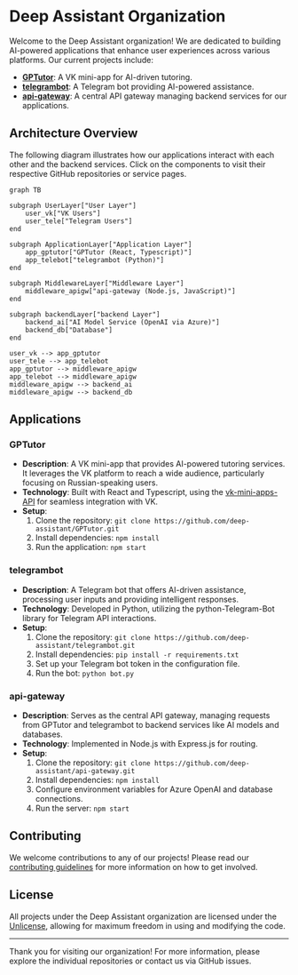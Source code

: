 # Deep Assistant Organization

Welcome to the Deep Assistant organization! We are dedicated to building AI-powered applications that enhance user experiences across various platforms. Our current projects include:

- **[GPTutor](https://github.com/deep-assistant/GPTutor)**: A VK mini-app for AI-driven tutoring.
- **[telegrambot](https://github.com/deep-assistant/telegrambot)**: A Telegram bot providing AI-powered assistance.
- **[api-gateway](https://github.com/deep-assistant/api-gateway)**: A central API gateway managing backend services for our applications.

## Architecture Overview

The following diagram illustrates how our applications interact with each other and the backend services. Click on the components to visit their respective GitHub repositories or service pages.

```mermaid
graph TB

subgraph UserLayer["User Layer"]
    user_vk["VK Users"]
    user_tele["Telegram Users"]
end

subgraph ApplicationLayer["Application Layer"]
    app_gptutor["GPTutor (React, Typescript)"]
    app_telebot["telegrambot (Python)"]
end

subgraph MiddlewareLayer["Middleware Layer"]
    middleware_apigw["api-gateway (Node.js, JavaScript)"]
end

subgraph backendLayer["backend Layer"]
    backend_ai["AI Model Service (OpenAI via Azure)"]
    backend_db["Database"]
end

user_vk --> app_gptutor
user_tele --> app_telebot
app_gptutor --> middleware_apigw
app_telebot --> middleware_apigw
middleware_apigw --> backend_ai
middleware_apigw --> backend_db
```

## Applications

### GPTutor
- **Description**: A VK mini-app that provides AI-powered tutoring services. It leverages the VK platform to reach a wide audience, particularly focusing on Russian-speaking users.
- **Technology**: Built with React and Typescript, using the [vk-mini-apps-API](https://github.com/VKCOM/vk-mini-apps-api) for seamless integration with VK.
- **Setup**:
  1. Clone the repository: `git clone https://github.com/deep-assistant/GPTutor.git`
  2. Install dependencies: `npm install`
  3. Run the application: `npm start`

### telegrambot
- **Description**: A Telegram bot that offers AI-driven assistance, processing user inputs and providing intelligent responses.
- **Technology**: Developed in Python, utilizing the python-Telegram-Bot library for Telegram API interactions.
- **Setup**:
  1. Clone the repository: `git clone https://github.com/deep-assistant/telegrambot.git`
  2. Install dependencies: `pip install -r requirements.txt`
  3. Set up your Telegram bot token in the configuration file.
  4. Run the bot: `python bot.py`

### api-gateway
- **Description**: Serves as the central API gateway, managing requests from GPTutor and telegrambot to backend services like AI models and databases.
- **Technology**: Implemented in Node.js with Express.js for routing.
- **Setup**:
  1. Clone the repository: `git clone https://github.com/deep-assistant/api-gateway.git`
  2. Install dependencies: `npm install`
  3. Configure environment variables for Azure OpenAI and database connections.
  4. Run the server: `npm start`

## Contributing
We welcome contributions to any of our projects! Please read our [contributing guidelines](https://github.com/deep-assistant/.github/blob/main/CONTRIBUTING.md) for more information on how to get involved.

## License
All projects under the Deep Assistant organization are licensed under the [Unlicense](https://unlicense.org/), allowing for maximum freedom in using and modifying the code.

---

Thank you for visiting our organization! For more information, please explore the individual repositories or contact us via GitHub issues.
